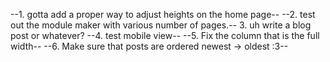 
--1. gotta add a proper way to adjust heights on the home page--
--2. test out the module maker with various number of pages.--
3. uh write a blog post or whatever?
--4. test mobile view--
--5. Fix the column that is the full width--
--6. Make sure that posts are ordered newest -> oldest :3--
